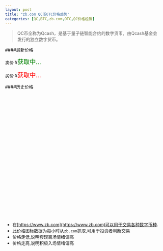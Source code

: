 ```yaml
---
layout: post
title: "zb.com QC币OTC价格趋势"
categories: [QC,BTC,zb.com,OTC,QC价格趋势]
---
```


<script src="https://cdn.hcharts.cn/highcharts/highcharts.js"></script>
<script src="https://cdn.hcharts.cn/highcharts-plugins/highcharts-zh_CN.js"></script>

> QC币全称为Qcash，是基于量子链智能合约的数字货币，由Qcash基金会发行的独立数字货币。

####最新价格

卖价 ¥<span id='current_price_1' style="color:green;font-size:20px;">获取中...</span>

买价 ¥<span id='current_price_2' style="color:red;font-size:20px;">获取中...</span>

####历史价格

<div id="container" style="width: 100%;height:400px;"></div>


* 在[https://www.zb.com](https://www.zb.com)可以用于交易各种数字币种.
* 此价格图标数据为每小时从`zb.com`抓取,可用于投资者判断交易
* 价格走低,说明套现离场情绪偏高
* 价格走高,说明积极入场情绪偏高

<script>
    var domain = "http://btc.api.sargeraswang.com";
    $.getJSON(domain+'/zb/otc/qc/current', function (data) {
        $("#current_price_1").text(data.result["1"].price);
        $("#current_price_2").text(data.result["2"].price);
    });

    var chart = null;
    $.getJSON(domain+'/zb/otc/qc/list', function (data) {
        chart = Highcharts.chart('container', {
            chart: {
                zoomType: 'x'
            },
            title: {
                text: 'ZB网QC币OTC交易价格走势图'
            },
            subtitle: {
                text: document.ontouchstart === undefined ?
                    '鼠标拖动可以进行缩放' : '手势操作进行缩放'
            },
            xAxis: {
                type: 'datetime',
                dateTimeLabelFormats: {
                    millisecond: '%H:%M:%S.%L',
                    second: '%H:%M:%S',
                    minute: '%H:%M',
                    hour: '%H:%M',
                    day: '%m-%d',
                    week: '%m-%d',
                    month: '%Y-%m',
                    year: '%Y'
                }
            },
            tooltip: {
                dateTimeLabelFormats: {
                    millisecond: '%H:%M:%S.%L',
                    second: '%Y-%m-%d %H:%M:%S',
                    minute: '%H:%M',
                    hour: '%H:%M',
                    day: '%Y-%m-%d',
                    week: '%m-%d',
                    month: '%Y-%m',
                    year: '%Y'
                }
            },
            yAxis: {
                title: {
                    text: '价格(CNY)'
                }
            },
            legend: {
                enabled: false
            },
            plotOptions: {
                area: {
                    fillColor: {
                        linearGradient: {
                            x1: 0,
                            y1: 0,
                            x2: 0,
                            y2: 1
                        },
                        stops: [
                            [0, Highcharts.getOptions().colors[0]],
                            [1, Highcharts.Color(Highcharts.getOptions().colors[0]).setOpacity(0).get('rgba')]
                        ]
                    },
                    marker: {
                        radius: 2
                    },
                    lineWidth: 1,
                    states: {
                        hover: {
                            lineWidth: 1
                        }
                    },
                    threshold: null
                }
            },
            series: [{
                type: 'area',
                name: '价格',
                data: data.result
            }]
        });
    });
</script>